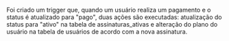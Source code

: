 Foi criado um trigger que, quando um usuário realiza um pagamento e o status é atualizado para "pago", duas ações são executadas: atualização do status para "ativo" na tabela de assinaturas_ativas e alteração do plano do usuário na tabela de usuários de acordo com a nova assinatura.